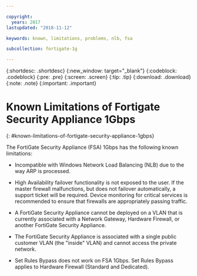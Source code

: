 ```yaml
---

copyright:
  years: 2017
lastupdated: "2018-11-12"

keywords: known, limitations, problems, nlb, fsa

subcollection: fortigate-1g

---
```


{:shortdesc: .shortdesc}
{:new_window: target="_blank"}
{:codeblock: .codeblock}
{:pre: .pre}
{:screen: .screen}
{:tip: .tip}
{:download: .download}
{:note: .note}
{:important: .important}

# Known Limitations of Fortigate Security Appliance 1Gbps
{: #known-limitations-of-fortigate-security-appliance-1gbps}

The FortiGate Security Appliance (FSA) 1Gbps has the following known limitations:

* Incompatible with Windows Network Load Balancing (NLB) due to the way ARP is processed.

* High Availability failover functionality is not exposed to the user. If the master firewall malfunctions, but does not failover automatically, a support ticket will be required. Device monitoring for critical services is recommended to ensure that firewalls are appropriately passing traffic.

* A FortiGate Security Appliance cannot be deployed on a VLAN that is currently associated with a Network Gateway, Hardware Firewall, or another FortiGate Security Appliance.

* The FortiGate Security Appliance is associated with a single public customer VLAN (the "inside" VLAN) and cannot access the private network.

* Set Rules Bypass does not work on FSA 1Gbps. Set Rules Bypass applies to Hardware Firewall (Standard and Dedicated).
